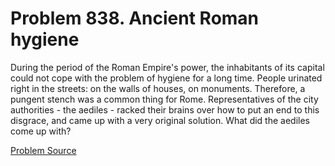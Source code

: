 # Problem 838. Ancient Roman hygiene 

During the period of the Roman Empire's power, the inhabitants of its capital could not cope with the problem of hygiene for a long time. People urinated right in the streets: on the walls of houses, on monuments. Therefore, a pungent stench was a common thing for Rome. Representatives of the city authorities - the aediles - racked their brains over how to put an end to this disgrace, and came up with a very original solution. What did the aediles come up with?

[Problem Source](https://www.trizland.ru/tasks/5418/)